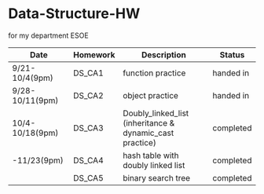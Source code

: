 # Data-Structure-HW
for my department ESOE

|Date|Homework|Description|Status
|----|------|-------|----|
|9/21-10/4(9pm)|DS_CA1|function practice|handed in
|9/28-10/11(9pm)|DS_CA2|object practice|handed in
|10/4-10/18(9pm)|DS_CA3|Doubly_linked_list (inheritance & dynamic_cast    practice)|completed
|-11/23(9pm)|DS_CA4|hash table with doubly linked list| completed
||DS_CA5|binary search tree| completed
